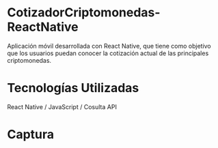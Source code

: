 # CotizadorCriptomonedas-ReactNative
Aplicación móvil desarrollada con React Native, que tiene como objetivo que los usuarios puedan conocer la cotización actual de las principales criptomonedas.

# Tecnologías Utilizadas
React Native / JavaScript / Cosulta API

# Captura
